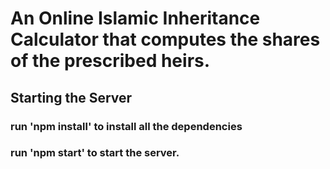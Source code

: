 #  An Online Islamic Inheritance Calculator that computes the shares of the prescribed heirs.

##  Starting the Server
### run 'npm install' to install all the dependencies
### run 'npm start' to start the server.